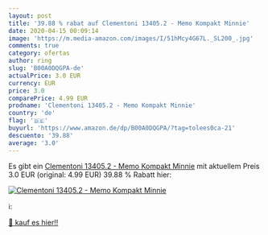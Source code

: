 ```yaml
---
layout: post
title: '39.88 % rabat auf Clementoni 13405.2 - Memo Kompakt Minnie'
date: 2020-04-15 00:09:14
image: 'https://m.media-amazon.com/images/I/51hMcy4G67L._SL200_.jpg'
comments: true
category: ofertas
author: ring
slug: 'B00A0DQGPA-de'
actualPrice: 3.0 EUR
currency: EUR
price: 3.0
comparePrice: 4.99 EUR
prodname: 'Clementoni 13405.2 - Memo Kompakt Minnie'
country: 'de'
flag: '🇩🇪'
buyurl: 'https://www.amazon.de/dp/B00A0DQGPA/?tag=tolees0ca-21'
descuento: '39.88'
average: '3.0'
---
```


Es gibt ein [Clementoni 13405.2 - Memo Kompakt Minnie](https://www.amazon.de/dp/B00A0DQGPA/?tag=tolees0ca-21) mit aktuellem Preis 3.0 EUR (original: 4.99 EUR) 39.88 % Rabatt hier:

[![Clementoni 13405.2 - Memo Kompakt Minnie](https://m.media-amazon.com/images/I/51hMcy4G67L._SL200_.jpg)](https://www.amazon.de/dp/B00A0DQGPA/?tag=tolees0ca-21)

ℹ️:


[🛒 kauf es hier!!](https://www.amazon.de/dp/B00A0DQGPA/?tag=tolees0ca-21)
